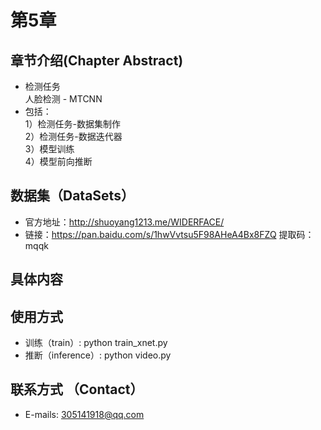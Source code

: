 # 第5章  
## 章节介绍(Chapter Abstract)   
* 检测任务    
  人脸检测 - MTCNN 
* 包括：  
    1）检测任务-数据集制作  
    2）检测任务-数据迭代器  
    3）模型训练  
    4）模型前向推断  
  
## 数据集（DataSets）  
* 官方地址：http://shuoyang1213.me/WIDERFACE/  
* 链接：https://pan.baidu.com/s/1hwVvtsu5F98AHeA4Bx8FZQ 提取码：mqqk    
  
## 具体内容  

## 使用方式  
* 训练（train）: python train_xnet.py  
* 推断（inference）: python video.py  

## 联系方式 （Contact）  
* E-mails: 305141918@qq.com   
